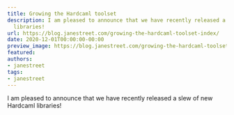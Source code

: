 ```yaml
---
title: Growing the Hardcaml toolset
description: I am pleased to announce that we have recently released a slew of newHardcaml
  libraries!
url: https://blog.janestreet.com/growing-the-hardcaml-toolset-index/
date: 2020-12-01T00:00:00-00:00
preview_image: https://blog.janestreet.com/growing-the-hardcaml-toolset-index/Hardcaml_blog_image_scaled.png
featured:
authors:
- janestreet
tags:
- janestreet
---
```


<p>I am pleased to announce that we have recently released a slew of new
Hardcaml libraries!</p>


